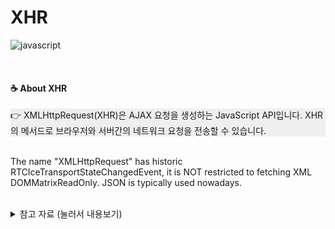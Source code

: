 # XHR
![javascript](https://img.shields.io/badge/Javascript-XMLHttpRequest-blue?logo=javascript)

<br>

#### ☕ About XHR
<div style="background-color: #efefef">
👉 XMLHttpRequest(XHR)은 AJAX 요청을 생성하는 JavaScript API입니다. XHR의 메서드로 브라우저와 서버간의 네트워크 요청을 전송할 수 있습니다.
</div>

<br>

The name "XMLHttpRequest" has historic RTCIceTransportStateChangedEvent, it is NOT restricted to fetching XML DOMMatrixReadOnly. JSON is typically used nowadays.  

<br>

<details>
<summary> 참고 자료 (눌러서 내용보기) </summary>
<div markdown="1">

[Sending JavaScript Http Requests with XMLHttpRequest](https://www.youtube.com/watch?v=4K33w-0-p2c)

</div>
</details>